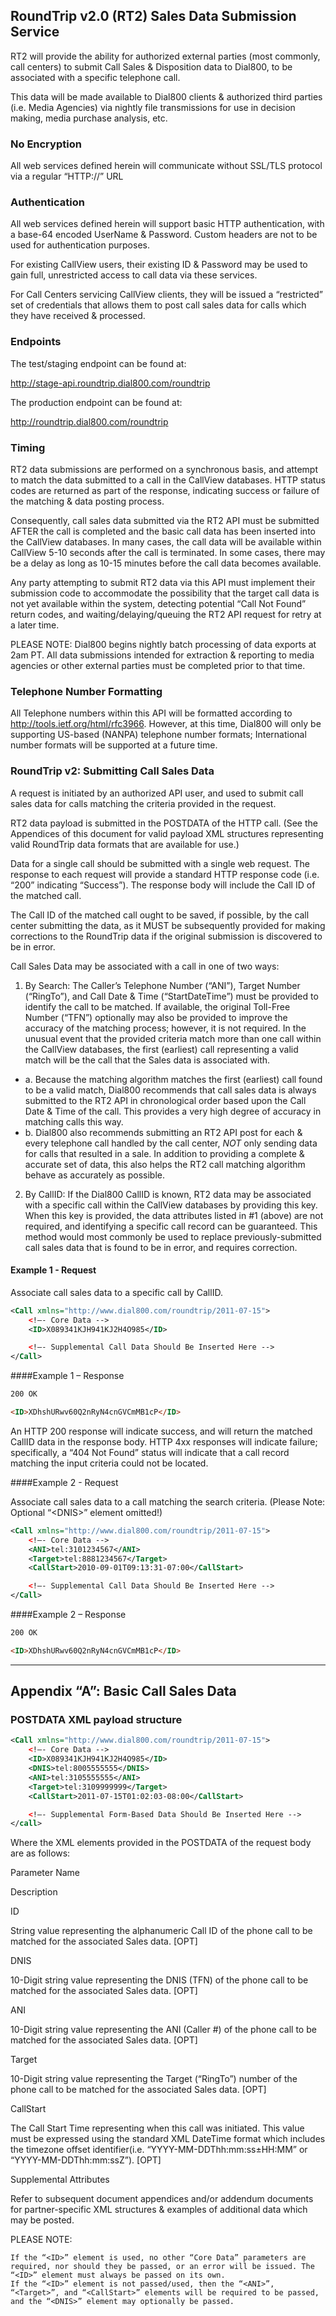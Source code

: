 ## RoundTrip v2.0 (RT2) Sales Data Submission Service

RT2 will provide the ability for authorized external parties (most commonly, call centers) to submit Call Sales & Disposition data to Dial800, to be associated with a specific telephone call.

This data will be made available to Dial800 clients & authorized third parties (i.e. Media Agencies) via nightly file transmissions for use in decision making, media purchase analysis, etc.

### No Encryption

All web services defined herein will communicate without SSL/TLS protocol via a regular “HTTP://” URL

### Authentication

All web services defined herein will support basic HTTP authentication, with a base-64 encoded UserName & Password. Custom headers are not to be used for authentication purposes.

For existing CallView users, their existing ID & Password may be used to gain full, unrestricted access to call data via these services.

For Call Centers servicing CallView clients, they will be issued a “restricted” set of credentials that allows them to post call sales data for calls which they have received & processed.

### Endpoints

The test/staging endpoint can be found at:

http://stage-api.roundtrip.dial800.com/roundtrip

The production endpoint can be found at:

http://roundtrip.dial800.com/roundtrip


### Timing

RT2 data submissions are performed on a synchronous basis, and attempt to match the data submitted  to a call in the CallView databases. HTTP status codes are returned as part of the response, indicating success or failure of the matching & data posting process.

Consequently, call sales data submitted via the RT2 API must be submitted AFTER the call is completed and the basic call data has been inserted into the CallView databases. In many cases, the call data will be available within CallView 5-10 seconds after the call is terminated. In some cases, there may be a delay as long as 10-15 minutes before the call data becomes available.

Any party attempting to submit RT2 data via this API must implement their submission code to accommodate the possibility that the target call data is not yet available within the system, detecting potential “Call Not Found” return codes, and waiting/delaying/queuing the RT2 API request for retry at a later time.

PLEASE NOTE: Dial800 begins nightly batch processing of data exports at 2am PT. All data submissions intended for extraction & reporting to media agencies or other external parties must be completed prior to that time.


### Telephone Number Formatting

All Telephone numbers within this API will be formatted according to http://tools.ietf.org/html/rfc3966. However, at this time, Dial800 will only be supporting US-based (NANPA) telephone number formats; International number formats will be supported at a future time.


### RoundTrip v2: Submitting Call Sales Data

A request is initiated by an authorized API user, and used to submit call sales data for calls matching the criteria provided in the request.

RT2 data payload is submitted in the POSTDATA of the HTTP call. (See the Appendices of this document for valid payload XML structures representing valid RoundTrip data formats that are available for use.)

Data for a single call should be submitted with a single web request. The response to each request will provide a standard HTTP response code (i.e. “200” indicating “Success”). The response body will include the Call ID of the matched call.


The Call ID of the matched call ought to be saved, if possible, by the call center submitting the data, as it MUST be subsequently provided for making corrections to the RoundTrip data if the original submission is discovered to be in error.

Call Sales Data may be associated with a call in one of two ways:

1. By Search: The Caller’s Telephone Number (“ANI”), Target Number (“RingTo”), and Call Date & Time (“StartDateTime”) must be provided to identify the call to be matched. If available, the original Toll-Free Number (“TFN”) optionally may also be provided to improve the accuracy of the matching process; however, it is not required. In the unusual event that the provided criteria match more than one call within the CallView databases, the first (earliest) call representing a valid match will be the call that the Sales data is associated with.
  * a. Because the matching algorithm matches the first (earliest) call found to be a valid match, Dial800 recommends that call sales data is always submitted to the RT2 API in chronological order based upon the Call Date & Time of the call. This provides a very high degree of accuracy in matching calls this way.
  * b. Dial800 also recommends submitting an RT2 API post for each & every telephone call handled by the call center, *NOT* only sending data for calls that resulted in a sale. In addition to providing a complete & accurate set of data, this also helps the RT2 call matching algorithm behave as accurately as possible.
2. By CallID: If the Dial800 CallID is known, RT2 data may be associated with a specific call within the CallView databases by providing this key. When this key is provided, the data attributes listed in #1 (above) are not required, and identifying a specific call record can be guaranteed. This method would most commonly be used to replace previously-submitted call sales data that is found to be in error, and requires correction.


#### Example 1 - Request

Associate call sales data to a specific call by CallID.

```xml
<Call xmlns="http://www.dial800.com/roundtrip/2011-07-15">
    <!—- Core Data -->
    <ID>X089341KJH941KJ2H4O985</ID>

    <!—- Supplemental Call Data Should Be Inserted Here -->
</Call>
```

####Example 1 – Response

```html
200 OK

<ID>XDhshURwv60Q2nRyN4cnGVCmMB1cP</ID>
```

An HTTP 200 response will indicate success, and will return the matched CallID data in the response body. HTTP 4xx responses will indicate failure; specifically, a “404 Not Found” status will indicate that a call record matching the input criteria could not be located.

####Example 2 - Request

Associate call sales data to a call matching the search criteria. (Please Note: Optional “&lt;DNIS&gt;” element omitted!)

```xml
<Call xmlns="http://www.dial800.com/roundtrip/2011-07-15">
    <!—- Core Data -->
    <ANI>tel:3101234567</ANI>
    <Target>tel:8881234567</Target>
    <CallStart>2010-09-01T09:13:31-07:00</CallStart>

    <!—- Supplemental Call Data Should Be Inserted Here -->
</Call>
```

####Example 2 – Response

```html
200 OK

<ID>XDhshURwv60Q2nRyN4cnGVCmMB1cP</ID>
````

----

## Appendix “A”: Basic Call Sales Data

### POSTDATA XML payload structure

```xml
<Call xmlns="http://www.dial800.com/roundtrip/2011-07-15">
    <!—- Core Data -->
    <ID>X089341KJH941KJ2H4O985</ID>
    <DNIS>tel:8005555555</DNIS>
    <ANI>tel:3105555555</ANI>
    <Target>tel:3109999999</Target>
    <CallStart>2011-07-15T01:02:03-08:00</CallStart>

    <!—- Supplemental Form-Based Data Should Be Inserted Here -->
</call>
```

Where the XML elements provided in the POSTDATA of the request body are as follows:

Parameter Name
 

Description

ID
	

String value representing the alphanumeric Call ID of the phone call to be matched for the associated Sales data. [OPT]

DNIS
	

10-Digit string value representing the DNIS (TFN) of the phone call to be matched for the associated Sales data. [OPT]

ANI
	

10-Digit string value representing the ANI (Caller #) of the phone call to be matched for the associated Sales data. [OPT]

Target
	

10-Digit string value representing the Target (“RingTo”) number of the phone call to be matched for the associated Sales data. [OPT]

CallStart
	

The Call Start Time representing when this call was initiated. This value must be expressed using the standard XML DateTime format which includes the timezone offset identifier(i.e. “YYYY-MM-DDThh:mm:ss±HH:MM” or “YYYY-MM-DDThh:mm:ssZ”). [OPT]

	

Supplemental Attributes
	

Refer to subsequent document appendices and/or addendum documents for partner-specific XML structures & examples of additional data which may be posted.

PLEASE NOTE:

    If the “<ID>” element is used, no other “Core Data” parameters are required, nor should they be passed, or an error will be issued. The “<ID>” element must always be passed on its own.
    If the “<ID>” element is not passed/used, then the “<ANI>”, “<Target>”, and “<CallStart>” elements will be required to be passed, and the “<DNIS>” element may optionally be passed.